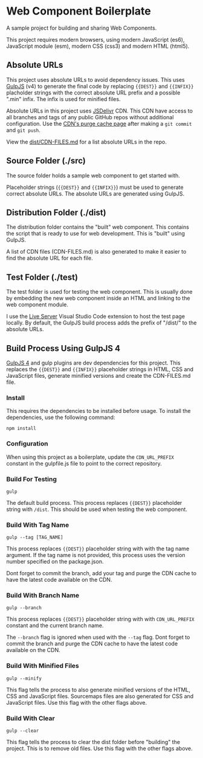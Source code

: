 # Web Component Boilerplate

A sample project for building and sharing Web Components.

This project requires modern browsers, using modern JavaScript (es6), JavaScript module (esm), modern CSS (css3) and modern HTML (html5).

## Absolute URLs

This project uses absolute URLs to avoid dependency issues. This uses [GulpJS](https://gulpjs.com) (v4) to generate the final code by replacing `{{DEST}}` and ```{{INFIX}}``` placholder strings with the correct absolute URL prefix and a possible ".min" infix. The infix is used for minified files.

Absolute URLs in this project uses [JSDelivr](https://www.jsdelivr.com) CDN. This CDN have access to all branches and tags of any public GitHub repos without additional configuration. Use the [CDN's purge cache page](https://www.jsdelivr.com/tools/purge) after making a `git commit` and `git push`.

View the [dist/CDN-FILES.md](./dist/CDN-FILES.md) for a list absolute URLs in the repo.

## Source Folder (./src)

The source folder holds a sample web component to get started with.

Placeholder strings (`{{DEST}}` and ```{{INFIX}}```) must be used to generate correct absolute URLs. The absolute URLs are generated using GulpJS.

## Distribution Folder (./dist)

The distribution folder contains the "built" web component. This contains the script that is ready to use for web development. This is "built" using GulpJS.

A list of CDN files (CDN-FILES.md) is also generated to make it easier to find the absolute URL for each file.

## Test Folder (./test)

The test folder is used for testing the web component. This is usually done by embedding the new web component inside an HTML and linking to the web component module.

I use the [Live Server](https://marketplace.visualstudio.com/items?itemName=ritwickdey.LiveServer) Visual Studio Code extension to host the test page locally. By default, the GulpJS build process adds the prefix of "/dist/" to the absolute URLs.

## Build Process Using GulpJS 4

[GulpJS 4](https://gulpjs.com) and gulp plugins are dev dependencies for this project. This replaces the `{{DEST}}` and ```{{INFIX}}``` placeholder strings in HTML, CSS and JavaScript files, generate minified versions and create the CDN-FILES.md file.

### Install

This requires the dependencies to be installed before usage. To install the dependencies, use the following command:

```
npm install
```

### Configuration

When using this project as a boilerplate, update the `CDN_URL_PREFIX` constant in the gulpfile.js file to point to the correct repository.

### Build For Testing

```
gulp
```

The default build process. This process replaces `{{DEST}}` placeholder string with `/dist`. This should be used when testing the web component.

### Build With Tag Name

```
gulp --tag [TAG_NAME]
```
This process replaces `{{DEST}}` placeholder string with with the tag name argument. If the tag name is not provided, this process uses the version number specified on the package.json.

Dont forget to commit the branch, add your tag and purge the CDN cache to have the latest code available on the CDN.

### Build With Branch Name

```
gulp --branch
```
This process replaces `{{DEST}}` placeholder string with with `CDN_URL_PREFIX` constant and the current branch name.

The `--branch` flag is ignored when used with the `--tag` flag. Dont forget to commit the branch and purge the CDN cache to have the latest code available on the CDN.

### Build With Minified Files

```
gulp --minify
```

This flag tells the process to also generate minified versions of the HTML, CSS and JavaScript files. Sourcemaps files are also generated for CSS and JavaScript files. Use this flag with the other flags above.

### Build With Clear

```
gulp --clear
```

This flag tells the process to clear the dist folder before "building" the project. This is to remove old files. Use this flag with the other flags above.
